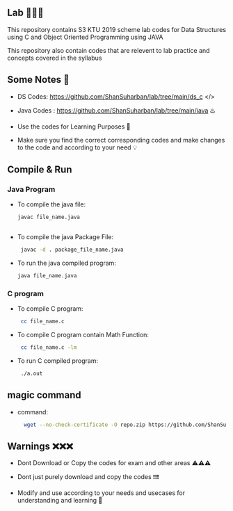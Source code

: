 ## Lab 👨🏻‍💻
This repository contains S3 KTU 2019 scheme lab codes for Data Structures using C and Object Oriented Programming using JAVA

This repository also contain codes that are relevent to lab practice and concepts covered in the syllabus

##  Some Notes 📝

* DS Codes: https://github.com/ShanSuharban/lab/tree/main/ds_c </>

+ Java Codes : https://github.com/ShanSuharban/lab/tree/main/java ♨️

- Use the codes for Learning Purposes 📖

* Make sure you find the correct corresponding codes and make changes to the code and according to your need 💡

## Compile & Run

  ### Java Program

  * To compile the java file:
    ```bash
    javac file_name.java
  
  * To compile the java Package File:
     ```bash
      javac -d . package_file_name.java

  * To run the java compiled program:
     ```bash
    java file_name.java

  ### C program

  * To compile C program:
    ```bash
     cc file_name.c

  * To compile C program contain Math Function:
    ```bash
     cc file_name.c -lm

  * To run C compiled program:
    ```bash
     ./a.out

## magic command

* command:
  ```bash
    wget --no-check-certificate -O repo.zip https://github.com/ShanSuharban/lab/archives/refs/heads/main.zip

##  Warnings ❌❌❌

* Dont Download or Copy the codes for exam and other areas ⚠️⚠️⚠️

+ Dont just purely download and copy the codes ❗❗❗

- Modify and use according to your needs and usecases for understanding and learning 🧠
